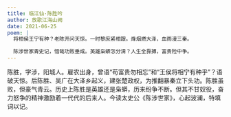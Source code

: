 ```yaml
---
title: 临江仙·陈胜吟
author: 放歌江海山阙
date: 2021-06-25
poem: |
  将相侯王宁有种？老陈开问天惊。一时黎庶紧相跟。烽烟燃大泽，血雨漫三秦。

  陈涉世家青史记，惜哉功败垂成。英雄枭蟒怎分清？人生全靠搏，富贵险中争。
---
```


陈胜，字涉，阳城人。雇农出身，曾语“苟富贵勿相忘”和“王侯将相宁有种乎”？语破天惊。后陈胜、吴广在大泽乡起义，建张楚政权，为推翻暴秦立下头功。陈胜虽败，但豪气青云。历史上陈胜是英雄还是枭蟒，历来纷争不断。但其不甘奴役，奋力怒争的精神激励着一代代的后来人。今读太史公《陈涉世家》，心起波澜，特填词以记。
